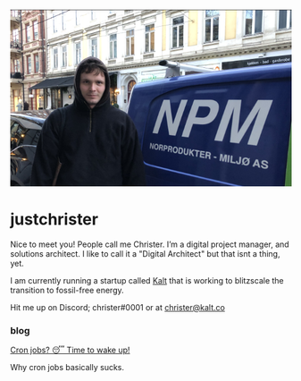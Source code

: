 <img src="https://github.com/justchrister/justchrister/blob/601a67819a3fad880815f0925872af3365145cf7/npm.png?raw=true" alt=""/>


<h1>justchrister</h1>

Nice to meet you! People call me Christer. I’m a digital project manager, and solutions architect. I like to call it a "Digital Architect" but that isnt a thing, yet.

I am currently running a startup called <a href="https://kalt.co">Kalt</a> that is working to blitzscale the transition to fossil-free energy.


Hit me up on Discord; christer#0001 or at christer@kalt.co




<h3> blog </h3>

<a href="https://github.com/justchrister/justchrister/blob/main/blog/cron.md">Cron jobs? 😴 Time to wake up!</a>

Why cron jobs basically sucks.
